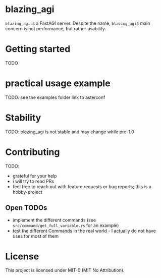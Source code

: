 # blazing_agi
`blazing_agi` is a FastAGI server. Despite the name, `blazing_agi`s main concern is not performance, but rather usability.

# Getting started
TODO

# practical usage example
TODO: see the examples folder
link to asterconf

# Stability
TODO: blazing_agi is not stable and may change while pre-1.0

# Contributing
TODO:
- grateful for your help
- i will try to read PRs
- feel free to reach out with feature requests or bug reports; this is a hobby-project
## Open TODOs
- implement the different commands (see `src/command/get_full_variable.rs` for an example)
- test the different Commands in the real world - I actually do not have uses for most of them

# License
This project is licensed under MIT-0 (MIT No Attribution).

